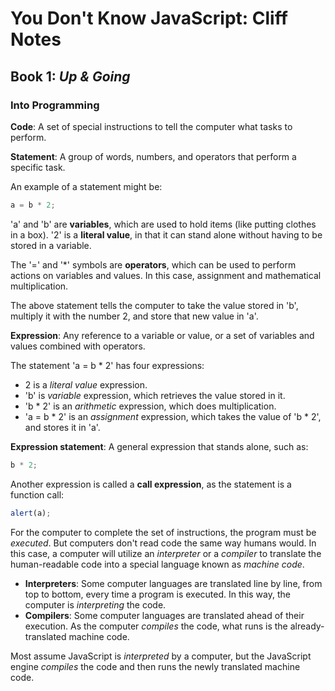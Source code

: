 # You Don't Know JavaScript: Cliff Notes

## Book 1: *Up & Going*

### **Into Programming**

**Code**: A set of special instructions to tell the computer what tasks to perform.

**Statement**: A group of words, numbers, and operators that perform a specific task.

An example of a statement might be:

```javascript
a = b * 2;
```
'a' and 'b' are **variables**, which are used to hold items (like putting clothes in a box). '2' is a **literal value**, in that it can stand alone without having to be stored in a variable.

The '=' and '*' symbols are **operators**, which can be used to perform actions on variables and values. In this case, assignment and mathematical multiplication.

The above statement tells the computer to take the value stored in 'b', multiply it with the number 2, and store that new value in 'a'.

**Expression**: Any reference to a variable or value, or a set of variables and values combined with operators.

The statement 'a = b * 2' has four expressions:

* 2 is a *literal value* expression.
* 'b' is *variable* expression, which retrieves the value stored in it.
* 'b * 2' is an *arithmetic* expression, which does multiplication.
* 'a = b * 2' is an *assignment* expression, which takes the value of 'b * 2', and stores it in 'a'.

**Expression statement**: A general expression that stands alone, such as:

```javascript
b * 2;
```

Another expression is called a **call expression**, as the statement is a function call:

```javascript
alert(a);
```

For the computer to complete the set of instructions, the program must be *executed*. But computers don't read code the same way humans would. In this case, a computer will utilize an *interpreter* or a *compiler* to translate the human-readable code into a special language known as *machine code*.

* **Interpreters**: Some computer languages are translated line by line, from top to bottom, every time a program is executed. In this way, the computer is *interpreting* the code.
* **Compilers**: Some computer languages are translated ahead of their execution. As the computer *compiles* the code, what runs is the already-translated machine code.

Most assume JavaScript is *interpreted* by a computer, but the JavaScript engine *compiles* the code and then runs the newly translated machine code.


